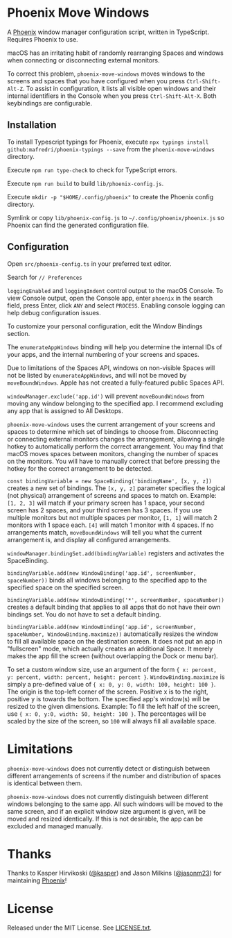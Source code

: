 # Phoenix Move Windows
A [Phoenix](https://github.com/kasper/phoenix) window manager configuration script, written in TypeScript. Requires Phoenix to use.

macOS has an irritating habit of randomly rearranging Spaces and windows when connecting or disconnecting external monitors.

To correct this problem, `phoenix-move-windows`  moves windows to the screens and spaces that you have configured when you press `Ctrl-Shift-Alt-Z`. To assist in configuration, it lists all visible open windows and their internal identifiers in the Console when you press `Ctrl-Shift-Alt-X`. Both keybindings are configurable.

## Installation

To install Typescript typings for Phoenix, execute `npx typings install github:mafredri/phoenix-typings --save` from the `phoenix-move-windows` directory.

Execute `npm run type-check` to check for TypeScript errors.

Execute `npm run build` to build `lib/phoenix-config.js`.

Execute `mkdir -p "$HOME/.config/phoenix"` to create the Phoenix config directory.

Symlink or copy `lib/phoenix-config.js` to `~/.config/phoenix/phoenix.js` so Phoenix can find the generated configuration file.

## Configuration

Open `src/phoenix-config.ts` in your preferred text editor.

Search for `// Preferences`

`loggingEnabled` and `loggingIndent` control output to the macOS Console. To view Console output, open the Console app, enter `phoenix` in the search field, press Enter, click `ANY` and select `PROCESS`. Enabling console logging can help debug configuration issues.

To customize your personal configuration, edit the Window Bindings section.

The `enumerateAppWindows` binding will help you determine the internal IDs of your apps, and the internal numbering of your screens and spaces.

Due to limitations of the Spaces API, windows on non-visible Spaces will not be listed by `enumerateAppWindows`, and will not be moved by `moveBoundWindows`. Apple has not created a fully-featured public Spaces API.

`windowManager.exclude('app.id')` will prevent `moveBoundWindows` from moving any window belonging to the specified app. I recommend excluding any app that is assigned to All Desktops.

`phoenix-move-windows` uses the current arrangement of your screens and spaces to determine which set of bindings to choose from. Disconnecting or connecting external monitors changes the arrangement, allowing a single hotkey to automatically perform the correct arrangement. You may find that macOS moves spaces between monitors, changing the number of spaces on the monitors. You will have to manually correct that before pressing the hotkey for the correct arrangement to be detected.

`const bindingVariable = new SpaceBinding('bindingName', [x, y, z])` creates a new set of bindings. The `[x, y, z]` parameter specifies the logical (not physical) arrangement of screens and spaces to match on. Example: `[1, 2, 3]` will match if your primary screen has 1 space, your second screen has 2 spaces, and your third screen has 3 spaces. If you use multiple monitors but not multiple spaces per monitor, `[1, 1]` will match 2 monitors with 1 space each. `[4]` will match 1 monitor with 4 spaces. If no arrangements match, `moveBoundWindows` will tell you what the current arrangement is, and display all configured arrangements.

`windowManager.bindingSet.add(bindingVariable)` registers and activates the SpaceBinding.

`bindingVariable.add(new WindowBinding('app.id', screenNumber, spaceNumber))` binds all windows belonging to the specified app to the specified space on the specified screen.

`bindingVariable.add(new WindowBinding('*', screenNumber, spaceNumber))` creates a default binding that applies to all apps that do not have their own bindings set. You do not have to set a default binding.

`bindingVariable.add(new WindowBinding('app.id', screenNumber, spaceNumber, WindowBinding.maximize))` automatically resizes the window to fill all available space on the destination screen. It does not put an app in "fullscreen" mode, which actually creates an additional Space. It merely makes the app fill the screen (without overlapping the Dock or menu bar).

To set a custom window size, use an argument of the form `{ x: percent, y: percent, width: percent, height: percent }`. `WindowBinding.maximize` is simply a pre-defined value of `{ x: 0, y: 0, width: 100, height: 100 }`. The origin is the top-left corner of the screen. Positive x is to the right, positive y is towards the bottom. The specified app's window(s) will be resized to the given dimensions. Example: To fill the left half of the screen, use `{ x: 0, y:0, width: 50, height: 100 }`. The percentages will be scaled by the size of the screen, so `100` will always fill all available space.

# Limitations

`phoenix-move-windows` does not currently detect or distinguish between different arrangements of screens if the number and distribution of spaces is identical between them.

`phoenix-move-windows` does not currently distinguish between different windows belonging to the same app. All such windows will be moved to the same screen, and if an explicit window size argument is given, will be moved and resized identically. If this is not desirable, the app can be excluded and managed manually.

# Thanks

Thanks to Kasper Hirvikoski ([@kasper](https://github.com/kasper/)) and Jason Milkins ([@jasonm23](https://github.com/jasonm23/)) for maintaining [Phoenix](https://github.com/kasper/phoenix)!

# License
Released under the MIT License. See [LICENSE.txt](LICENSE.txt).
